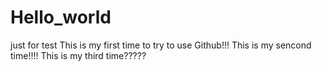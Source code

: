# Hello_world
just for test
This is my first time to try to use Github!!!
This is my sencond time!!!!
This is my third time?????
